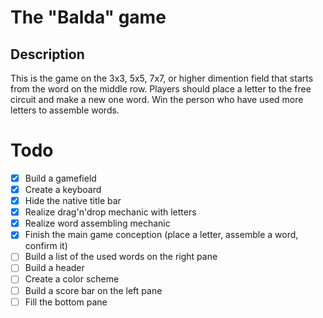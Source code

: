 # The "Balda" game
## Description
This is the game on the 3x3, 5x5, 7x7, or higher dimention field that starts from the word on the middle row. Players should place a letter to the free circuit and make a new one word. Win the person who have used more letters to assemble words.

# Todo
- [X] Build a gamefield
- [X] Create a keyboard
- [X] Hide the native title bar
- [X] Realize drag'n'drop mechanic with letters
- [X] Realize word assembling mechanic
- [X] Finish the main game conception (place a letter, assemble a word, confirm it)
- [ ] Build a list of the used words on the right pane 
- [ ] Build a header
- [ ] Create a color scheme
- [ ] Build a score bar on the left pane
- [ ] Fill the bottom pane
